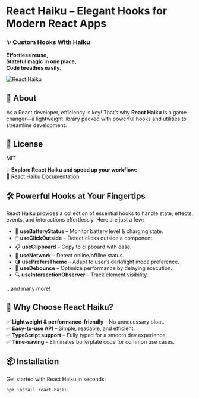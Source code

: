 # React Haiku – Elegant Hooks for Modern React Apps  

### ✨ Custom Hooks With Haiku  

**Effortless reuse,**  
**Stateful magic in one place,**  
**Code breathes easily.**  

![React Haiku](https://res.cloudinary.com/dy0qfqzh0/image/upload/v1742972001/md4t3whofiiam7lwflov.png)  

## 📌 About  
As a React developer, efficiency is key! That’s why **React Haiku** is a game-changer—a lightweight library packed with powerful hooks and utilities to streamline development.  

## 📜 License  
MIT  

💡 **Explore React Haiku and speed up your workflow:**  
🔗 [React Haiku Documentation](https://www.reacthaiku.dev/docs/intro)  

## 🛠️ Powerful Hooks at Your Fingertips  
React Haiku provides a collection of essential hooks to handle state, effects, events, and interactions effortlessly. Here are just a few:  

- 🔋 **useBatteryStatus** – Monitor battery level & charging state.  
- 🖱️ **useClickOutside** – Detect clicks outside a component.  
- 📋 **useClipboard** – Copy to clipboard with ease.  
- 📡 **useNetwork** – Detect online/offline status.  
- 🌗 **usePrefersTheme** – Adapt to user’s dark/light mode preference.  
- 🎯 **useDebounce** – Optimize performance by delaying execution.  
- 🔍 **useIntersectionObserver** – Track element visibility.  

…and many more!  

## 🚀 Why Choose React Haiku?  
✅ **Lightweight & performance-friendly** – No unnecessary bloat.  
✅ **Easy-to-use API** – Simple, readable, and efficient.  
✅ **TypeScript support** – Fully typed for a smooth dev experience.  
✅ **Time-saving** – Eliminates boilerplate code for common use cases.  

## 📦 Installation  
Get started with React Haiku in seconds:  

```sh
npm install react-haiku
